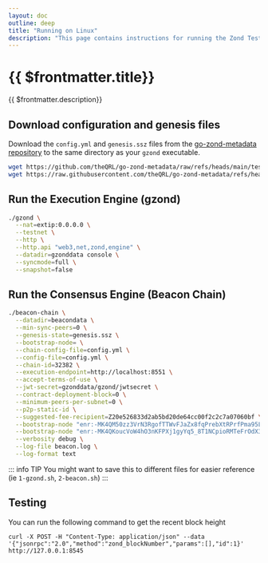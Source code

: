 ```yaml
---
layout: doc
outline: deep
title: "Running on Linux"
description: "This page contains instructions for running the Zond Testnet V1 On Linux"
---
```


# {{ $frontmatter.title}}

{{ $frontmatter.description}}

## Download configuration and genesis files

Download the ``config.yml`` and ``genesis.ssz`` files from the [go-zond-metadata repository](https://github.com/theQRL/go-zond-metadata/raw/refs/heads/main/testnet/testnetv1/) to the same directory as your `gzond` executable.

```bash
wget https://github.com/theQRL/go-zond-metadata/raw/refs/heads/main/testnet/testnetv1/genesis.ssz
wget https://raw.githubusercontent.com/theQRL/go-zond-metadata/refs/heads/main/testnet/testnetv1/config.yml
```

## Run the Execution Engine (gzond)

```bash
./gzond \
  --nat=extip:0.0.0.0 \
  --testnet \
  --http \
  --http.api "web3,net,zond,engine" \
  --datadir=gzonddata console \
  --syncmode=full \
  --snapshot=false
```

## Run the Consensus Engine (Beacon Chain)

```bash
./beacon-chain \
  --datadir=beacondata \
  --min-sync-peers=0 \
  --genesis-state=genesis.ssz \
  --bootstrap-node= \
  --chain-config-file=config.yml \
  --config-file=config.yml \
  --chain-id=32382 \
  --execution-endpoint=http://localhost:8551 \
  --accept-terms-of-use \
  --jwt-secret=gzonddata/gzond/jwtsecret \
  --contract-deployment-block=0 \
  --minimum-peers-per-subnet=0 \
  --p2p-static-id \
  --suggested-fee-recipient=Z20e526833d2ab5bd20de64cc00f2c2c7a07060bf \
  --bootstrap-node "enr:-MK4QM50zz3VrN3RgofTTWvFJaZx8fqPrebXtRPrfPma95LABun96pdS48x2vbs3tjjsba6hoTfJP60Jx5g68cjIGjGGAZiJNUY3h2F0dG5ldHOIAAAAAAAAAACEZXRoMpB0w1LqIAAAif__________gmlkgnY0gmlwhC0g6p2Jc2VjcDI1NmsxoQJXCfi0hbGBlSV7exFKsa4iPU41kqSjXvxoTJd9bYwjGohzeW5jbmV0cwCDdGNwgjLIg3VkcIIu4A" \
  --bootstrap-node "enr:-MK4QKoucVoW4hO3nKFPXj1gyYq5_8T1NCpioRMTeFrOdX3IQk6j11_jeYCJ0r3FysBTv831YcuK1wKXfZJE81go7uWGAZiJNeqGh2F0dG5ldHOIAAAAAAAAAACEZXRoMpB0w1LqIAAAif__________gmlkgnY0gmlwhC1MJ0KJc2VjcDI1NmsxoQPp77MwBxOSTTwLPYUci16GSPW9_6tcK1Dj7yDVh87xvIhzeW5jbmV0cwCDdGNwgjLIg3VkcIIu4A" \
  --verbosity debug \
  --log-file beacon.log \
  --log-format text
```

::: info TIP
You might want to save this to different files for easier reference (ie `1-gzond.sh`, `2-beacon.sh`)
:::

## Testing

You can run the following command to get the recent block height

```
curl -X POST -H "Content-Type: application/json" --data '{"jsonrpc":"2.0","method":"zond_blockNumber","params":[],"id":1}' http://127.0.0.1:8545
```

